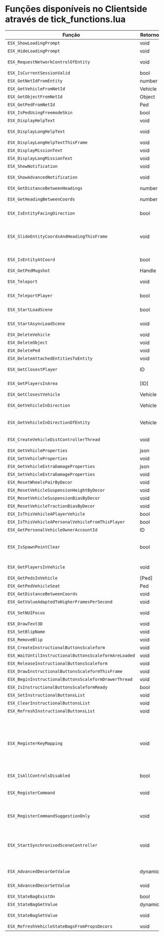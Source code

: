 # Funções disponíveis no Clientside através de **tick_functions.lua**

| Função     | Retorno | Parâmetros                                     | Descrição                                     |
|------------|---------|------------------------------------------------|------------------------------------------------
| `ESX_ShowLoadingPrompt`    | void  | msg, type                        |
| `ESX_HideLoadingPrompt`    | void  |                                  |
| `ESX_RequestNetworkControlOfEntity`  | void  | entity, showHelp, timeoutDuration |
| `ESX_IsCurrentSessionValid`      | bool     |              |
| `ESX_GetNetIdFromEntity`   | number    | entity          |
| `ESX_GetVehicleFromNetId`   | Vehicle    | netId                        |
| `ESX_GetObjectFromNetId`   | Object    | netId                        |
| `ESX_GetPedFromNetId`   | Ped    | netId                        |
| `ESX_IsPedUsingFreemodeSkin`   | bool    | ped                        |
| `ESX_DisplayHelpText`   | void    | str, loop, duration                        |
| `ESX_DisplayLongHelpText`   | void    | str, loop, duration, beep, canBeQueued                        |
| `ESX_DisplayLongHelpTextThisFrame`   | void    | str                        |
| `ESX_DisplayMissionText`   | void    | text, time, drawNow                        |
| `ESX_DisplayLongMissionText`   | void    | text, time, drawNow                        |
| `ESX_ShowNotification`   | void    | msg, data                        |
| `ESX_ShowAdvancedNotification`   | void    | title, subject, msg, icon, iconType, data                        |
| `ESX_GetDistanceBetweenHeadings`   | number    | headingA, headingB                        |
| `ESX_GetHeadingBetweenCoords`   | number    | coordA, coordB, iParam6                        |
| `ESX_IsEntityFacingDirection`   | bool    | entity, heading, distanceAmount                        |
| `ESX_SlideEntityCoordsAndHeadingThisFrame`    | void  | entity, newPos, newHeading, posSpeedAxis, headingSpeed, forceNoOffset                        |
| `ESX_IsEntityAtCoord`    | bool  | entity, x, y, z, xRange, yRange, zRange                        |
| `ESX_GetPedMugshot`   | Handle    | ped, useTransparentBg                        |
| `ESX_Teleport`   | void    | entity, coords, cb, keepPedVeh                        |
| `ESX_TeleportPlayer`   | bool    | playerPed, coords, range, keepPedVeh                        |
| `ESX_StartLoadScene`   | bool    | coords, range, duration, useFocusArea                        |
| `ESX_StartAsyncLoadScene`   | void    | cb, coords, range, duration, useFocusArea                        |
| `ESX_DeleteVehicle`   | void    | vehicle                        |
| `ESX_DeleteObject`   | void    | object                        |
| `ESX_DeletePed`   | void    | ped                        |
| `ESX_DeleteAttachedEntitiesToEntity`    | void  | entity                        |
| `ESX_GetClosestPlayer`   | ID    | coords, canGetLocalPlayerPed                        |
| `ESX_GetPlayersInArea`   | [ID]    | coords, area, returnServerIds                        |
| `ESX_GetClosestVehicle`   | Vehicle    | coords                        |
| `ESX_GetVehicleInDirection`    | Vehicle  | range, checkMapHit, checkObjectHit                        |
| `ESX_GetVehicleInDirectionOfEntity`    | Vehicle  | entity, range, zOffset, checkMapHit, checkObjectHit                        |
| `ESX_CreateVehicleDistControllerThread`    | void  | vehNetId, onEntityLostCb                        |
| `ESX_GetVehicleProperties`    | json  | vehicle, useMinification                        |
| `ESX_SetVehicleProperties`    | void  | vehicle, props                        |
| `ESX_GetVehicleExtraDamageProperties`    | json  | vehicle                        |
| `ESX_SetVehicleExtraDamageProperties`    | void  | vehicle, data                        |
| `ESX_ResetWheelsPairByDecor`   | void    | veh, type, pairId                        |
| `ESX_ResetVehicleSuspensionHeightByDecor`   | void    | veh                        |
| `ESX_ResetVehicleSuspensionBiasByDecor`   | void    | veh                        |
| `ESX_ResetVehicleTractionBiasByDecor`   | void    | veh                        |
| `ESX_IsThisVehicleAPlayerVehicle`    | bool  | vehicle                        |
| `ESX_IsThisVehicleAPersonalVehicleFromThisPlayer`    | bool  | vehicle, accountId                        |
| `ESX_GetPersonalVehicleOwnerAccountId`    | ID  | vehicle                        |
| `ESX_IsSpawnPointClear`   | bool    | coords, radius, noVehsCheck, noObjsCheck, noPedsCheck                        |
| `ESX_GetPlayersInVehicle`    | void  | vehicle, canIncludeLocalPlayer                        |
| `ESX_GetPedsInVehicle`    | [Ped]  | vehicle, pedToExclude                        |
| `ESX_GetPedVehicleSeat`    | Ped  | ped, vehicle                        |
| `ESX_GetDistanceBetweenCoords`    | void  | coordsA, coordsB, useZ                        |
| `ESX_GetValueAdaptedToHigherFramesPerSecond`    | void  | value, currentFPS                        |
| `ESX_SetNUIFocus`   | void    | resourceName, hasFocus, hasCursor                        |
| `ESX_DrawText3D`   | void    | coords, text, size                        |
| `ESX_SetBlipName`    | void  | blip, name                        |
| `ESX_RemoveBlip`    | void  | blip                        |
| `ESX_CreateInstructionalButtonsScaleform`    | void  |                         |
| `ESX_WaitUntilInstructionalButtonsScaleformAreLoaded`    | void  |                         |
| `ESX_ReleaseInstructionalButtonsScaleform`    | void  |                         |
| `ESX_DrawInstructionalButtonsScaleformThisFrame`    | void  |                         |
| `ESX_BeginInstructionalButtonsScaleformDrawerThread`    | void  |                         |
| `ESX_IsInstructionalButtonsScaleformReady`    | bool  |                         |
| `ESX_SetInstructionalButtonsList`    | void  | list, drawNow                        |
| `ESX_ClearInstructionalButtonsList`    | void  | drawNow                        |
| `ESX_RefreshInstructionalButtonsList`    | void  |                         |
| `ESX_RegisterKeyMapping`    | void  | commandName, description, defaultMapper, defaultParameter, onPressCb, onReleaseCb, onDisabledPressCb, onDisabledReleaseCb, similarNativeKeyId                        |
| `ESX_IsAllControlsDisabled`    | bool  |                         |
| `ESX_RegisterCommand`    | void  | commandName, handler, restricted, description, paramsDescs                        |
| `ESX_RegisterCommandSuggestionOnly`    | void  | commandName, description, paramsDescs                        |
| `ESX_StartSynchronisedSceneController`    | void  | netScene, onTickStartFunc, onTickEndFunc, onSceneDestroyedFunc, onSceneLastFrameFunc, overrideLastFramePhase                        |
| `ESX_AdvancedDecorGetValue`    | dynamic  | entity, entryName, entryType                        |
| `ESX_AdvancedDecorSetValue`    | void  | entity, entryName, entryValue, extraData                        |
| `ESX_StateBagExistOn`    | bool  | entity, name                        |
| `ESX_StateBagGetValue`    | dynamic  | entity, name                        |
| `ESX_StateBagSetValue`    | void  | entity, name, value, canReplicate                        |
| `ESX_RefreshVehicleStateBagsFromPropsDecors`    | void  | veh                        |